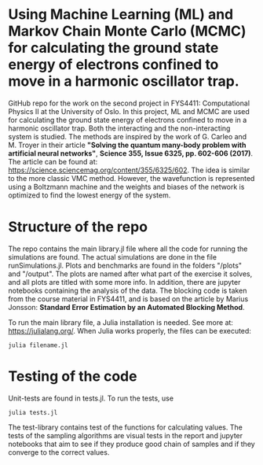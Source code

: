 # Using Machine Learning (ML) and Markov Chain Monte Carlo (MCMC) for calculating the ground state energy of electrons confined to move in a harmonic oscillator trap.
GitHub repo for the work on the second project in FYS4411: Computational Physics II at the University of Oslo. In this project, ML and MCMC are used for calculating the ground state energy of electrons confined to move in a harmonic oscillator trap. Both the interacting and the non-interacting system is studied. The methods are inspired by the work of G. Carleo and M. Troyer in their article __"Solving the quantum many-body problem with artificial neural networks"__, __Science 355, Issue 6325, pp. 602-606 (2017)__. The article can be found at: https://science.sciencemag.org/content/355/6325/602. The idea is similar to the more classic VMC method. However, the wavefunction is represented using a Boltzmann machine and the weights and biases of the network is optimized to find the lowest energy of the system.


# Structure of the repo
The repo contains the main library.jl file where all the code for running the simulations are found. The actual simulations are done in the file runSimulations.jl. Plots and benchmarks are found in the folders "/plots" and "/output". The plots are named after what part of the exercise it solves, and all plots are titled with some more info. In addition, there are jupyter notebooks containing the analysis of the data. The blocking code is taken from the course material in FYS4411, and is based on the article by Marius Jonsson: __Standard Error Estimation by an Automated Blocking Method__.

To run the main library file, a Julia installation is needed. See more at: https://julialang.org/. When Julia works properly, the files can be executed:
```
julia filename.jl
```

# Testing of the code
Unit-tests are found in tests.jl. To run the tests, use
```
julia tests.jl
```
The test-library contains test of the functions for calculating values. The tests of the sampling algorithms are visual tests in the report and jupyter notebooks that aim to see if they produce good chain of samples and if they converge to the correct values.
